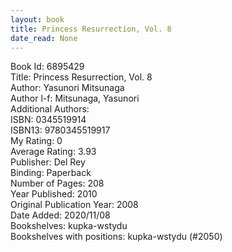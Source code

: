 ```yaml
---
layout: book
title: Princess Resurrection, Vol. 8
date_read: None
---
```


Book Id: 6895429<br />
Title: Princess Resurrection, Vol. 8<br />
Author: Yasunori Mitsunaga<br />
Author l-f: Mitsunaga, Yasunori<br />
Additional Authors: <br />
ISBN: 0345519914<br />
ISBN13: 9780345519917<br />
My Rating: 0<br />
Average Rating: 3.93<br />
Publisher: Del Rey<br />
Binding: Paperback<br />
Number of Pages: 208<br />
Year Published: 2010<br />
Original Publication Year: 2008<br />
Date Added: 2020/11/08<br />
Bookshelves: kupka-wstydu<br />
Bookshelves with positions: kupka-wstydu (#2050)<br />

